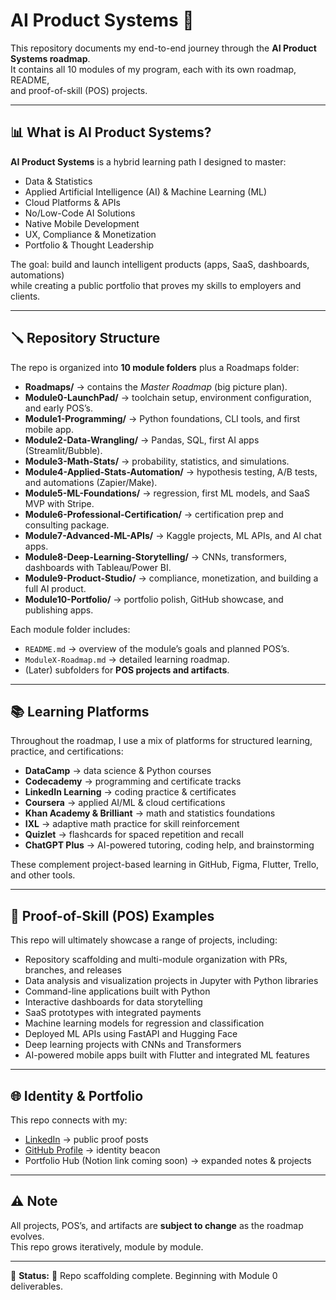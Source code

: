 # AI Product Systems 🚀

This repository documents my end-to-end journey through the **AI Product Systems roadmap**.  
It contains all 10 modules of my program, each with its own roadmap, README,  
and proof-of-skill (POS) projects.

---

## 📊 What is AI Product Systems?
**AI Product Systems** is a hybrid learning path I designed to master:
- Data & Statistics  
- Applied Artificial Intelligence (AI) & Machine Learning (ML)  
- Cloud Platforms & APIs  
- No/Low-Code AI Solutions  
- Native Mobile Development  
- UX, Compliance & Monetization  
- Portfolio & Thought Leadership  

The goal: build and launch intelligent products (apps, SaaS, dashboards, automations)  
while creating a public portfolio that proves my skills to employers and clients.

---

## 🪛 Repository Structure

The repo is organized into **10 module folders** plus a Roadmaps folder:

- **Roadmaps/** → contains the *Master Roadmap* (big picture plan).  
- **Module0-LaunchPad/** → toolchain setup, environment configuration, and early POS’s.  
- **Module1-Programming/** → Python foundations, CLI tools, and first mobile app.  
- **Module2-Data-Wrangling/** → Pandas, SQL, first AI apps (Streamlit/Bubble).  
- **Module3-Math-Stats/** → probability, statistics, and simulations.  
- **Module4-Applied-Stats-Automation/** → hypothesis testing, A/B tests, and automations (Zapier/Make).  
- **Module5-ML-Foundations/** → regression, first ML models, and SaaS MVP with Stripe.  
- **Module6-Professional-Certification/** → certification prep and consulting package.  
- **Module7-Advanced-ML-APIs/** → Kaggle projects, ML APIs, and AI chat apps.  
- **Module8-Deep-Learning-Storytelling/** → CNNs, transformers, dashboards with Tableau/Power BI.  
- **Module9-Product-Studio/** → compliance, monetization, and building a full AI product.  
- **Module10-Portfolio/** → portfolio polish, GitHub showcase, and publishing apps.  

Each module folder includes:  
- `README.md` → overview of the module’s goals and planned POS’s.  
- `ModuleX-Roadmap.md` → detailed learning roadmap.  
- (Later) subfolders for **POS projects and artifacts**.

---

## 📚 Learning Platforms
Throughout the roadmap, I use a mix of platforms for structured learning, practice, and certifications:

- **DataCamp** → data science & Python courses  
- **Codecademy** → programming and certificate tracks  
- **LinkedIn Learning** → coding practice & certificates  
- **Coursera** → applied AI/ML & cloud certifications  
- **Khan Academy & Brilliant** → math and statistics foundations  
- **IXL** → adaptive math practice for skill reinforcement  
- **Quizlet** → flashcards for spaced repetition and recall  
- **ChatGPT Plus** → AI-powered tutoring, coding help, and brainstorming  

These complement project-based learning in GitHub, Figma, Flutter, Trello, and other tools.  

---

## 🧩 Proof-of-Skill (POS) Examples
This repo will ultimately showcase a range of projects, including:  
- Repository scaffolding and multi-module organization with PRs, branches, and releases  
- Data analysis and visualization projects in Jupyter with Python libraries  
- Command-line applications built with Python  
- Interactive dashboards for data storytelling  
- SaaS prototypes with integrated payments  
- Machine learning models for regression and classification  
- Deployed ML APIs using FastAPI and Hugging Face  
- Deep learning projects with CNNs and Transformers  
- AI-powered mobile apps built with Flutter and integrated ML features  

---

## 🌐 Identity & Portfolio
This repo connects with my:
- [LinkedIn](https://linkedin.com/in/m-c-a8194b37b/) → public proof posts  
- [GitHub Profile](https://github.com/monica-ai001) → identity beacon  
- Portfolio Hub (Notion link coming soon) → expanded notes & projects  

---

## ⚠️ Note
All projects, POS’s, and artifacts are **subject to change** as the roadmap evolves.  
This repo grows iteratively, module by module.  

---

📌 **Status:** 🚧 Repo scaffolding complete. Beginning with Module 0 deliverables.  
